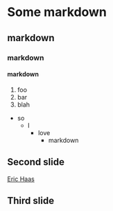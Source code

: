 # Some markdown
## markdown
### markdown
#### markdown

1. foo
1. bar
1. blah

- so
   - I
      - love
         - markdown


## Second slide

[Eric Haas](#.html)



## Third slide
